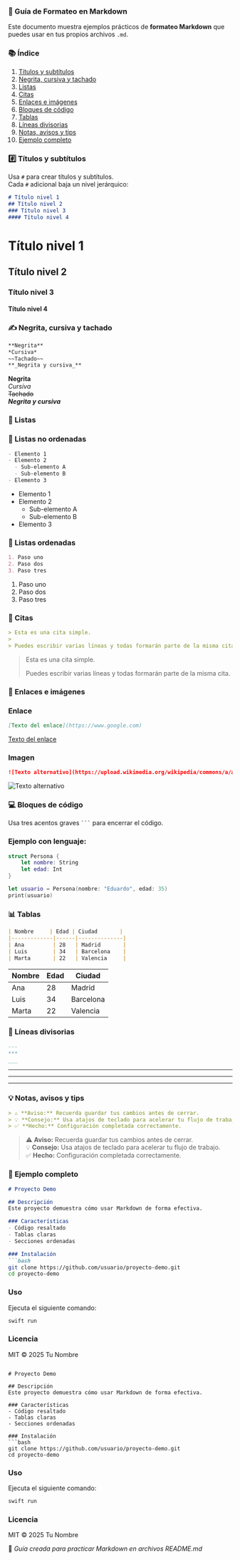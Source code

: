 ### 📝 Guía de Formateo en Markdown

Este documento muestra ejemplos prácticos de **formateo Markdown** que puedes usar en tus propios archivos `.md`.


### 📚 Índice

1. [Títulos y subtítulos](#-títulos-y-subtítulos)
2. [Negrita, cursiva y tachado](#-negrita-cursiva-y-tachado)
3. [Listas](#-listas)
4. [Citas](#-citas)
5. [Enlaces e imágenes](#-enlaces-e-imágenes)
6. [Bloques de código](#-bloques-de-código)
7. [Tablas](#-tablas)
8. [Líneas divisorias](#-líneas-divisorias)
9. [Notas, avisos y tips](#-notas-avisos-y-tips)
10. [Ejemplo completo](#-ejemplo-completo)


### #️⃣ Títulos y subtítulos

Usa `#` para crear títulos y subtítulos.  
Cada `#` adicional baja un nivel jerárquico:

```markdown
# Título nivel 1
## Título nivel 2
### Título nivel 3
#### Título nivel 4
```

# Título nivel 1
## Título nivel 2
### Título nivel 3
#### Título nivel 4


### ✍️ Negrita, cursiva y tachado

```markdown
**Negrita**
*Cursiva*
~~Tachado~~
**_Negrita y cursiva_**
```

**Negrita**  
*Cursiva*  
~~Tachado~~  
**_Negrita y cursiva_**


### 🧾 Listas

### 🔹 Listas no ordenadas
```markdown
- Elemento 1
- Elemento 2
  - Sub-elemento A
  - Sub-elemento B
- Elemento 3
```

- Elemento 1
- Elemento 2
  - Sub-elemento A
  - Sub-elemento B
- Elemento 3

### 🔸 Listas ordenadas
```markdown
1. Paso uno
2. Paso dos
3. Paso tres
```

1. Paso uno
2. Paso dos
3. Paso tres


### 💬 Citas

```markdown
> Esta es una cita simple.
>
> Puedes escribir varias líneas y todas formarán parte de la misma cita.
```

> Esta es una cita simple.  
>  
> Puedes escribir varias líneas y todas formarán parte de la misma cita.


### 🔗 Enlaces e imágenes

### Enlace

```markdown
[Texto del enlace](https://www.google.com)
```

[Texto del enlace](https://www.google.com)

### Imagen

```markdown
![Texto alternativo](https://upload.wikimedia.org/wikipedia/commons/a/a7/React-icon.svg)
```

![Texto alternativo](https://upload.wikimedia.org/wikipedia/commons/a/a7/React-icon.svg)



### 💻 Bloques de código

Usa tres acentos graves ```` ``` ```` para encerrar el código.

### Ejemplo con lenguaje:
```swift
struct Persona {
    let nombre: String
    let edad: Int
}

let usuario = Persona(nombre: "Eduardo", edad: 35)
print(usuario)
```


### 📊 Tablas

```markdown
| Nombre     | Edad | Ciudad       |
|-------------|------|--------------|
| Ana         | 28   | Madrid       |
| Luis        | 34   | Barcelona    |
| Marta       | 22   | Valencia     |
```

| Nombre | Edad | Ciudad |
|--------|------|---------|
| Ana | 28 | Madrid |
| Luis | 34 | Barcelona |
| Marta | 22 | Valencia |



### 🧱 Líneas divisorias

```markdown
---
***
___
```

---
***
___



### 💡 Notas, avisos y tips

```markdown
> ⚠️ **Aviso:** Recuerda guardar tus cambios antes de cerrar.
> 💡 **Consejo:** Usa atajos de teclado para acelerar tu flujo de trabajo.
> ✅ **Hecho:** Configuración completada correctamente.
```

> ⚠️ **Aviso:** Recuerda guardar tus cambios antes de cerrar.  
> 💡 **Consejo:** Usa atajos de teclado para acelerar tu flujo de trabajo.  
> ✅ **Hecho:** Configuración completada correctamente.



### 🧩 Ejemplo completo

```markdown
# Proyecto Demo

## Descripción
Este proyecto demuestra cómo usar Markdown de forma efectiva.

### Características
- Código resaltado
- Tablas claras
- Secciones ordenadas

### Instalación
```bash
git clone https://github.com/usuario/proyecto-demo.git
cd proyecto-demo
```

### Uso
Ejecuta el siguiente comando:
```bash
swift run
```

### Licencia
MIT © 2025 Tu Nombre
```

# Proyecto Demo

## Descripción
Este proyecto demuestra cómo usar Markdown de forma efectiva.

### Características
- Código resaltado
- Tablas claras
- Secciones ordenadas

### Instalación
```bash
git clone https://github.com/usuario/proyecto-demo.git
cd proyecto-demo
```

### Uso
Ejecuta el siguiente comando:
```bash
swift run
```

### Licencia
MIT © 2025 Tu Nombre


📘 *Guía creada para practicar Markdown en archivos README.md*
